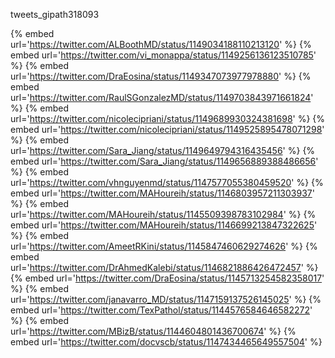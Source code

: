 tweets_gipath318093

{% embed url='https://twitter.com/ALBoothMD/status/1149034188110213120' %}
{% embed url='https://twitter.com/vi_monappa/status/1149256136123510785' %}
{% embed url='https://twitter.com/DraEosina/status/1149347073977978880' %}
{% embed url='https://twitter.com/RaulSGonzalezMD/status/1149703843971661824' %}
{% embed url='https://twitter.com/nicolecipriani/status/1149689930324381698' %}
{% embed url='https://twitter.com/nicolecipriani/status/1149525895478071298' %}
{% embed url='https://twitter.com/Sara_Jiang/status/1149649794316435456' %}
{% embed url='https://twitter.com/Sara_Jiang/status/1149656889388486656' %}
{% embed url='https://twitter.com/vhnguyenmd/status/1147577055380459520' %}
{% embed url='https://twitter.com/MAHoureih/status/1146803957211303937' %}
{% embed url='https://twitter.com/MAHoureih/status/1145509398783102984' %}
{% embed url='https://twitter.com/MAHoureih/status/1146699213847322625' %}
{% embed url='https://twitter.com/AmeetRKini/status/1145847460629274626' %}
{% embed url='https://twitter.com/DrAhmedKalebi/status/1146821886426472457' %}
{% embed url='https://twitter.com/DraEosina/status/1145713254582358017' %}
{% embed url='https://twitter.com/janavarro_MD/status/1147159137526145025' %}
{% embed url='https://twitter.com/TexPathol/status/1144576584646582272' %}
{% embed url='https://twitter.com/MBizB/status/1144604801436700674' %}
{% embed url='https://twitter.com/docvscb/status/1147434465649557504' %}
